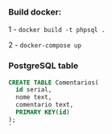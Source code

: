 ### Build docker:

1 - `docker build -t phpsql . `

2 - `docker-compose up`

### PostgreSQL table

```sql
CREATE TABLE Comentarios(
  id serial,
  nome text,
  comentario text,
  PRIMARY KEY(id)
);
`
